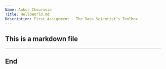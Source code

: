 ```yaml
---
Name: Ankur Chourasia
Title: HelloWorld.md
Description: First Assignment - The Data Scientist’s Toolbox
---
```


## This is a markdown file

---
End
---

